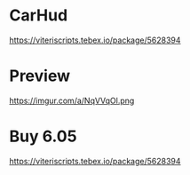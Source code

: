 # CarHud
https://viteriscripts.tebex.io/package/5628394

# Preview 
https://imgur.com/a/NqVVqOl.png

# Buy 6.05

https://viteriscripts.tebex.io/package/5628394


